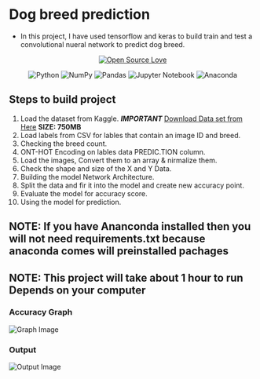 # Dog breed prediction

- In this project, I have used tensorflow and keras to build train and test a convolutional nueral network to predict dog breed.

<div>
<center>

[![Open Source Love](https://badges.frapsoft.com/os/v1/open-source.svg?v=103)](https://github.com/ellerbrock/open-source-badges/)
</center>
</div>

<center>

![Python](https://img.shields.io/badge/python-3670A0?style=for-the-badge&logo=python&logoColor=ffdd54)
![NumPy](https://img.shields.io/badge/numpy-%23013243.svg?style=for-the-badge&logo=numpy&logoColor=white)
![Pandas](https://img.shields.io/badge/pandas-%23150458.svg?style=for-the-badge&logo=pandas&logoColor=white)
![Jupyter Notebook](https://img.shields.io/badge/jupyter-%23FA0F00.svg?style=for-the-badge&logo=jupyter&logoColor=white)
![Anaconda](https://img.shields.io/badge/Anaconda-%2344A833.svg?style=for-the-badge&logo=anaconda&logoColor=white)
</center>

## Steps to build project

1. Load the dataset from Kaggle. ***IMPORTANT*** [Download Data set from Here](https://www.kaggle.com/catherinehorng/dogbreedidfromcomp/download) **SIZE: 750MB**
2. Load labels from CSV for lables that contain an image ID and breed.
3. Checking the breed count.
4. ONT-HOT Encoding on lables data PREDIC.TION column.
5. Load the images, Convert them to an array & nirmalize them.
6. Check the shape and size of the X and Y Data.
7. Building the model Network Architecture.
8. Split the data and fir it into the model and create new accuracy point.
9. Evaluate the model for accuracy score.
10. Using the model for prediction.

## NOTE: If you have Ananconda installed then you will not need requirements.txt because anaconda comes will preinstalled pachages

## NOTE: This project will take about 1 hour to run Depends on your computer

### Accuracy Graph

![Graph Image](./rec/graph.png)

### Output

![Output Image](./rec/output.png)
